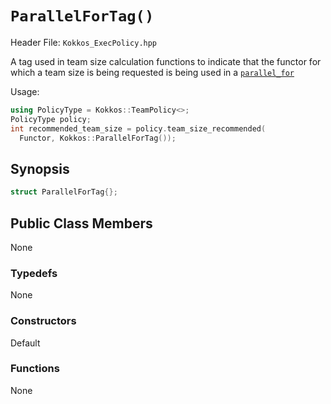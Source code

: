 # `ParallelForTag()`

Header File: `Kokkos_ExecPolicy.hpp`

A tag used in team size calculation functions to indicate that the functor for which a team size is being requested is being used in a [`parallel_for`](parallel_for)

Usage: 
```c++
using PolicyType = Kokkos::TeamPolicy<>; 
PolicyType policy;
int recommended_team_size = policy.team_size_recommended(
  Functor, Kokkos::ParallelForTag());
```

## Synopsis 
```c++
struct ParallelForTag{};
```

## Public Class Members

  None

### Typedefs
   
 None

### Constructors
 
 Default

### Functions

 None
